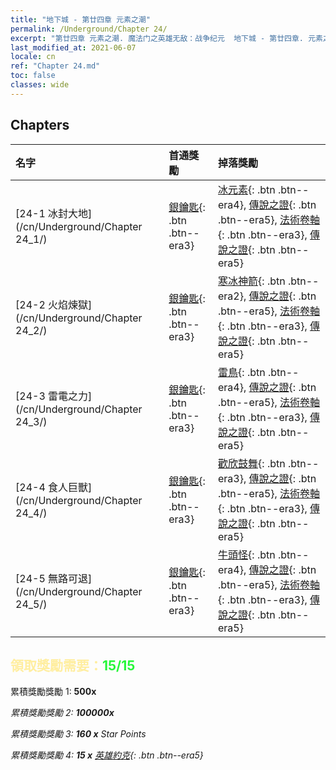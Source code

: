 ```yaml
---
title: "地下城 - 第廿四章 元素之潮"
permalink: /Underground/Chapter 24/
excerpt: "第廿四章 元素之潮. 魔法门之英雄无敌：战争纪元  地下城 - 第廿四章. 元素之潮"
last_modified_at: 2021-06-07
locale: cn
ref: "Chapter 24.md"
toc: false
classes: wide
---
```


## Chapters

  | 名字 |  首通獎勵 | 掉落獎勵 |
  |:------------|:------------|:------------| 
  | [24-1 冰封大地](/cn/Underground/Chapter 24_1/) | [銀鑰匙](/cn/Items/con_693/){: .btn .btn--era3} | [冰元素](/cn/Items/unt_264/){: .btn .btn--era4}, [傳說之證](/cn/Items/mat_88/){: .btn .btn--era5}, [法術卷軸](/cn/Items/con_694/){: .btn .btn--era3}, [傳說之證](/cn/Items/mat_81/){: .btn .btn--era5} |
  | [24-2 火焰煉獄](/cn/Underground/Chapter 24_2/) | [銀鑰匙](/cn/Items/con_693/){: .btn .btn--era3} | [寒冰神箭](/cn/Items/her_431/){: .btn .btn--era2}, [傳說之證](/cn/Items/mat_88/){: .btn .btn--era5}, [法術卷軸](/cn/Items/con_694/){: .btn .btn--era3}, [傳說之證](/cn/Items/mat_81/){: .btn .btn--era5} |
  | [24-3 雷電之力](/cn/Underground/Chapter 24_3/) | [銀鑰匙](/cn/Items/con_693/){: .btn .btn--era3} | [雷鳥](/cn/Items/unt_221/){: .btn .btn--era4}, [傳說之證](/cn/Items/mat_88/){: .btn .btn--era5}, [法術卷軸](/cn/Items/con_694/){: .btn .btn--era3}, [傳說之證](/cn/Items/mat_81/){: .btn .btn--era5} |
  | [24-4 食人巨獸](/cn/Underground/Chapter 24_4/) | [銀鑰匙](/cn/Items/con_693/){: .btn .btn--era3} | [歡欣鼓舞](/cn/Items/her_424/){: .btn .btn--era3}, [傳說之證](/cn/Items/mat_88/){: .btn .btn--era5}, [法術卷軸](/cn/Items/con_694/){: .btn .btn--era3}, [傳說之證](/cn/Items/mat_81/){: .btn .btn--era5} |
  | [24-5 無路可退](/cn/Underground/Chapter 24_5/) | [銀鑰匙](/cn/Items/con_693/){: .btn .btn--era3} | [牛頭怪](/cn/Items/unt_248/){: .btn .btn--era4}, [傳說之證](/cn/Items/mat_88/){: .btn .btn--era5}, [法術卷軸](/cn/Items/con_694/){: .btn .btn--era3}, [傳說之證](/cn/Items/mat_81/){: .btn .btn--era5} |


## <span style="color: #ffeea0">   領取獎勵需要：</span><span style="color: #27f73a">15/15</span>

 累積獎勵獎勵 1:  **500x** <i class="fas fa-gem"/>

 累積獎勵獎勵 2:  **100000x** <i class="fas fa-coins"/>

 累積獎勵獎勵 3: **160 x** Star Points

 累積獎勵獎勵 4: **15 x** [英雄約克](/cn/Items/her_377/){: .btn .btn--era5}

